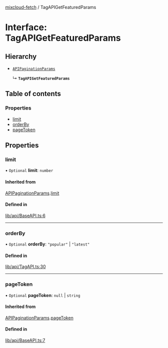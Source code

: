 [mixcloud-fetch](../README.md) / TagAPIGetFeaturedParams

# Interface: TagAPIGetFeaturedParams

## Hierarchy

- [`APIPaginationParams`](APIPaginationParams.md)

  ↳ **`TagAPIGetFeaturedParams`**

## Table of contents

### Properties

- [limit](TagAPIGetFeaturedParams.md#limit)
- [orderBy](TagAPIGetFeaturedParams.md#orderby)
- [pageToken](TagAPIGetFeaturedParams.md#pagetoken)

## Properties

### limit

• `Optional` **limit**: `number`

#### Inherited from

[APIPaginationParams](APIPaginationParams.md).[limit](APIPaginationParams.md#limit)

#### Defined in

[lib/api/BaseAPI.ts:6](https://github.com/patrickkfkan/mixcloud-fetch/blob/f797afa/src/lib/api/BaseAPI.ts#L6)

___

### orderBy

• `Optional` **orderBy**: ``"popular"`` \| ``"latest"``

#### Defined in

[lib/api/TagAPI.ts:30](https://github.com/patrickkfkan/mixcloud-fetch/blob/f797afa/src/lib/api/TagAPI.ts#L30)

___

### pageToken

• `Optional` **pageToken**: ``null`` \| `string`

#### Inherited from

[APIPaginationParams](APIPaginationParams.md).[pageToken](APIPaginationParams.md#pagetoken)

#### Defined in

[lib/api/BaseAPI.ts:7](https://github.com/patrickkfkan/mixcloud-fetch/blob/f797afa/src/lib/api/BaseAPI.ts#L7)
